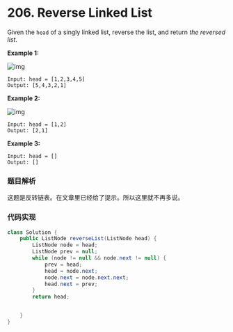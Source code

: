 # 206. Reverse Linked List

Given the `head` of a singly linked list, reverse the list, and return *the reversed list*.

 

**Example 1:**

![img](https://assets.leetcode.com/uploads/2021/02/19/rev1ex1.jpg)

```
Input: head = [1,2,3,4,5]
Output: [5,4,3,2,1]
```

**Example 2:**

![img](https://assets.leetcode.com/uploads/2021/02/19/rev1ex2.jpg)

```
Input: head = [1,2]
Output: [2,1]
```

**Example 3:**

```
Input: head = []
Output: []
```



### 题目解析

这题是反转链表。在文章里已经给了提示。所以这里就不再多说。



### 代码实现

```java
class Solution {
    public ListNode reverseList(ListNode head) {
        ListNode node = head;
        ListNode prev = null;
        while (node != null && node.next != null) {
            prev = head;
            head = node.next;
            node.next = node.next.next;
            head.next = prev;
        }
        return head;


    }
}
```